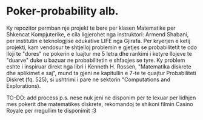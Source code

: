 # Poker-probability alb.
Ky repozitor permban nje projekt te bere per klasen Matematike per Shkencat Kompjuterike, e cila ligjerohet nga instruktori: Armend Shabani, per institutin e teknologjise edukative LIFE nga Gjirafa. Per kryerjen e ketij projekti, kam vendosur te shtjelloj problemin e gjetjes se probabilitetit te cdo lloji te "dores" ne pokerin e luajtur me 5 letra dhe rankimi i ketyre llojeve te "duarve" duke u bazuar ne probabilitetin e shfaqjes se tyre. Ky problem eshte i inspiruar direkt nga libri i Kenneth H. Rossen, "Matematika diskrete dhe aplikimet e saj", mund ta gjeni ne kapitullin e 7-te te quajtur Probabiliteti Diskret (fq. 525), si ushtrimi i pare ne sektorin "Computations and Explorations).

TO-DO: add process
p.s. nese nuk jeni ne disponim per te lexuar per lidhjen mes pokerit dhe matematikes diskrete, rekomandoj te shikoni filmin Casino Royale per rregullim te disponimit :3
